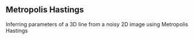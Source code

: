 

## Metropolis Hastings 

Inferring parameters of a 3D line from a noisy 2D image using Metropolis Hastings